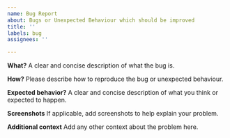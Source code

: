```yaml
---
name: Bug Report
about: Bugs or Unexpected Behaviour which should be improved
title: ''
labels: bug
assignees: ''

---
```


**What?**
A clear and concise description of what the bug is.

**How?**
Please describe how to reproduce the bug or unexpected behaviour.

**Expected behavior?**
A clear and concise description of what you think or expected to happen.

**Screenshots**
If applicable, add screenshots to help explain your problem.

**Additional context**
Add any other context about the problem here.
